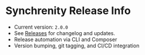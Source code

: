 # Synchrenity Release Info

- Current version: `2.0.0`
- See [Releases](https://github.com/your-org/synchrenity/releases) for changelog and updates.
- Release automation via CLI and Composer
- Version bumping, git tagging, and CI/CD integration

